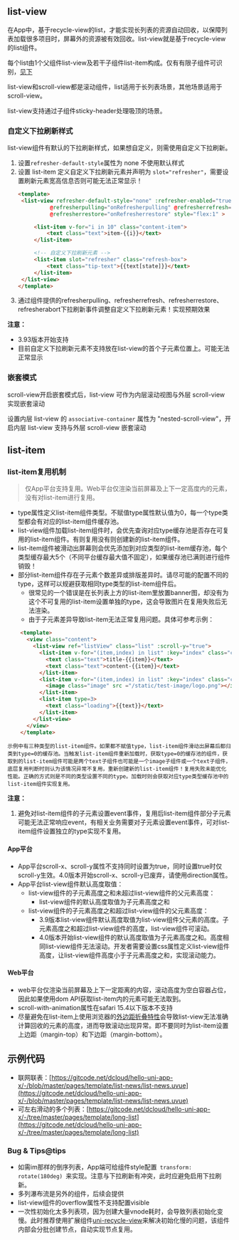 ## list-view

<!-- UTSCOMJSON.list-view.description -->

在App中，基于recycle-view的list，才能实现长列表的资源自动回收，以保障列表加载很多项目时，屏幕外的资源被有效回收。list-view就是基于recycle-view的list组件。

每个list由1个父组件list-view及若干子组件list-item构成。仅有有限子组件可识别，[见下](#children-tags)

list-view和scroll-view都是滚动组件，list适用于长列表场景，其他场景适用于scroll-view。

list-view支持通过子组件sticky-header处理吸顶的场景。

<!-- UTSCOMJSON.list-view.attribute -->

<!-- UTSCOMJSON.list-view.event -->

<!-- UTSCOMJSON.list-view.component_type-->

### 自定义下拉刷新样式

list-view组件有默认的下拉刷新样式，如果想自定义，则需使用自定义下拉刷新。

1. 设置`refresher-default-style`属性为 none 不使用默认样式
2. 设置 list-item 定义自定义下拉刷新元素并声明为 `slot="refresher"`，需要设置刷新元素宽高信息否则可能无法正常显示！
   ```html
   <template>
   	<list-view refresher-default-style="none" :refresher-enabled="true" :refresher-triggered="refresherTriggered"
   			 @refresherpulling="onRefresherpulling" @refresherrefresh="onRefresherrefresh"
   			 @refresherrestore="onRefresherrestore" style="flex:1" >

   		<list-item v-for="i in 10" class="content-item">
   			<text class="text">item-{{i}}</text>
   		</list-item>

   		<!-- 自定义下拉刷新元素 -->
   		<list-item slot="refresher" class="refresh-box">
   			<text class="tip-text">{{text[state]}}</text>
   		</list-item>
   	</list-view>
   </template>
   ```
3. 通过组件提供的refresherpulling、refresherrefresh、refresherrestore、refresherabort下拉刷新事件调整自定义下拉刷新元素！实现预期效果

**注意：**
+ 3.93版本开始支持
+ 目前自定义下拉刷新元素不支持放在list-view的首个子元素位置上。可能无法正常显示

### 嵌套模式

scroll-view开启嵌套模式后，list-view 可作为内层滚动视图与外层 scroll-view 实现嵌套滚动

设置内层 list-view 的 `associative-container` 属性为 "nested-scroll-view"，开启内层 list-view 支持与外层 scroll-view 嵌套滚动

<!-- UTSCOMJSON.list-view.compatibility -->

<!-- UTSCOMJSON.list-view.children -->

<!-- UTSCOMJSON.list-view.example -->

<!-- UTSCOMJSON.list-view.reference -->

## list-item

<!-- UTSCOMJSON.list-item.description -->

<!-- UTSCOMJSON.list-item.attribute -->

### list-item复用机制

> 仅App平台支持复用。Web平台仅渲染当前屏幕及上下一定高度内的元素，没有对list-item进行复用。

+ type属性定义list-item组件类型。不赋值type属性默认值为0，每一个type类型都会有对应的list-item组件缓存池。
+ list-view组件加载list-item组件时，会优先查询对应type缓存池是否存在可复用的list-item组件。有则复用没有则创建新的list-item组件。
+ list-item组件被滑动出屏幕则会优先添加到对应类型的list-item缓存池，每个类型缓存最大5个（不同平台缓存最大值不固定），如果缓存池已满则进行组件销毁！
+ 部分list-item组件存在子元素个数差异或排版差异时。请尽可能的配置不同的type，这样可以规避获取相同type类型的list-item组件后。
	* 很常见的一个错误是在长列表上方的list-item里放置banner图，却没有为这个不可复用的list-item设置单独的type，这会导致图片在复用失败后无法渲染。
	* 由于子元素差异导致list-item无法正常复用问题。具体可参考示例：

```html
	<template>
	  <view class="content">
		<list-view ref="listView" class="list" :scroll-y="true">
		  <list-item v-for="(item,index) in list" :key="index" class="content-item1" type=1>
			<text class="text">title-{{item}}</text>
			<text class="text">content-{{item}}</text>
		  </list-item>
		  <list-item v-for="(item,index) in list" :key="index" class="content-item2" type=2>
		  	<image class="image" src ="/static/test-image/logo.png"></image>
		  </list-item>
		  <list-item type=3>
			<text class="loading">{{text}}</text>
		  </list-item>
		</list-view>
	  </view>
	</template>
```
	示例中有三种类型的list-item组件。如果都不赋值type，list-item组件滑动出屏幕后都归类到type=0的缓存池。当触发list-item组件重新加载时，获取type=0的缓存池的组件，获取到的list-item组件可能是两个text子组件也可能是一个image子组件或一个text子组件，底层复用判断时则认为该情况异常不复用，重新创建新的list-item组件！复用失败未能优化性能。正确的方式则是不同的类型设置不同的type。加载时则会获取对应type类型缓存池中的list-item组件实现复用。

**注意：**

1. 避免对list-item组件的子元素设置event事件，复用后list-item组件部分子元素可能无法正常响应event，有相关业务需要对子元素设置event事件，可对list-item组件设置独立的type实现不复用。

<!-- UTSCOMJSON.list-item.event -->

<!-- UTSCOMJSON.list-item.component_type-->

<!-- UTSCOMJSON.list-item.compatibility -->

<!-- UTSCOMJSON.list-item.children -->

<!-- UTSCOMJSON.list-item.example -->

<!-- UTSCOMJSON.list-item.reference -->

#### App平台

+ App平台scroll-x、scroll-y属性不支持同时设置为true，同时设置true时仅scroll-y生效。4.0版本开始scroll-x、scroll-y已废弃，请使用direction属性。
+ App平台list-view组件默认高度取值：
	- list-view组件的子元素高度之和未超过list-view组件的父元素高度：
		+ list-view组件的默认高度取值为子元素高度之和
	- list-view组件的子元素高度之和超过list-view组件的父元素高度：
		+ 3.9版本list-view组件默认高度取值为list-view组件父元素的高度。子元素高度之和超过list-view组件的高度，list-view组件可滚动。
		+ 4.0版本开始list-view组件的默认高度取值为子元素高度之和。高度相同list-view组件无法滚动。开发者需要设置css属性定义list-view组件高度，让list-view组件高度小于子元素高度之和，实现滚动能力。

#### Web平台

+ web平台仅渲染当前屏幕及上下一定距离的内容，滚动高度为空白容器占位，因此如果使用dom API获取list-item内的元素可能无法取到。
+ scroll-with-animation属性在safari 15.4以下版本不支持
+ 尽量避免在list-item上使用浏览器的[外边距折叠特性](https://developer.mozilla.org/zh-CN/docs/Web/CSS/CSS_box_model/Mastering_margin_collapsing)会导致list-view无法准确计算回收的元素的高度，进而导致滚动出现异常。即不要同时为list-item设置上边距（margin-top）和下边距（margin-bottom）。

## 示例代码

- 联网联表：[https://gitcode.net/dcloud/hello-uni-app-x/-/blob/master/pages/template/list-news/list-news.uvue](https://gitcode.net/dcloud/hello-uni-app-x/-/blob/master/pages/template/list-news/list-news.uvue)
- 可左右滑动的多个列表：[https://gitcode.net/dcloud/hello-uni-app-x/-/tree/master/pages/template/long-list](https://gitcode.net/dcloud/hello-uni-app-x/-/tree/master/pages/template/long-list)


### Bug & Tips@tips

- 如需im那样的倒序列表，App端可给组件style配置 `transform: rotate(180deg)` 来实现。注意与下拉刷新有冲突，此时应避免启用下拉刷新。
- 多列瀑布流是另外的组件，后续会提供
- list-view组件的overflow属性不支持配置visible
- 一次性初始化太多列表项，因为创建大量vnode耗时，会导致列表初始化变慢。此时推荐使用扩展组件[uni-recycle-view](https://ext.dcloud.net.cn/plugin?id=17385)来解决初始化慢的问题，该组件内部会分批创建节点，自动实现节点复用。
